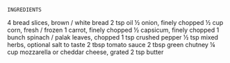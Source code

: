 

                                                                             INGREDIENTS
4 bread slices, brown / white bread
2 tsp oil
½ onion, finely chopped
½ cup corn, fresh / frozen
1 carrot, finely chopped
½ capsicum, finely chopped
1 bunch spinach / palak leaves, chopped
1 tsp crushed pepper
½ tsp mixed herbs, optional
salt to taste
2 tbsp tomato sauce
2 tbsp green chutney
¼ cup mozzarella or cheddar cheese, grated
2 tsp butter
